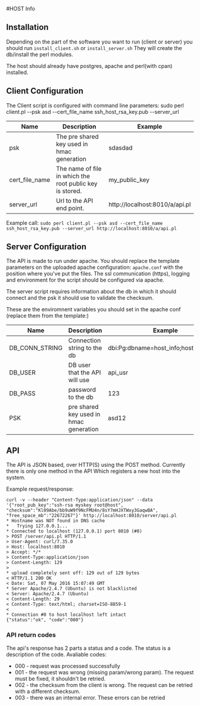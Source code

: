 #HOST Info


## Installation

Depending on the part of the software you want to run (client or server) you should run `install_client.sh` or `install_server.sh`
They will create the db/install the perl modules.

The host should already have postgres, apache and perl(with cpan) installed.

## Client Configuration
The Client script is configured with command line parameters:
sudo perl client.pl --psk asd --cert_file_name ssh_host_rsa_key.pub --server_url

| Name    |      Description   | Example |
|----------|-------------|------|
| psk |  The pre shared key used in hmac generation |  sdasdad|
| cert_file_name |    The name of file in which the root public key is stored.   |   my_public_key |
| server_url | Url to the API end point. |    http://localhost:8010/a/api.pl |

Example call:
`sudo perl client.pl --psk asd --cert_file_name ssh_host_rsa_key.pub --server_url http://localhost:8010/a/api.pl`

## Server Configuration
The API is made to run under apache. You should replace the template parameters on the uploaded apache configuration: `apache.conf`
with the position where you've put the files. The ssl communication (https), logging and environment for the script should be configured via apache.

The server script requires information about the db in which it should connect and the psk it should use to validate the checksum.

These are the enviromnent variables you should set in the apache conf (replace them from the template:)

| Name    |      Description   | Example |
|----------|-------------|------|
| DB_CONN_STRING | Connection string to the db  | dbi:Pg:dbname=host_info;host=localhost |
| DB_USER |   DB user that the API will use  |  api_usr |
| DB_PASS | password to the db |  123  |
|PSK| pre shared key used in hmac generation | asd12 |

## API

The API is JSON based, over HTTP(S) using the POST method.
Currently there is only one method in the API Which registers a new host into the system.

Example request/response:

```
curl -v --header "Content-Type:application/json" --data '{"root_pub_key":"ssh-rsa myskey root@host", "checksum":"Kl09Abe/bb9uW9f9NcFMU4n/8sY7mHJXTWxy3GaqwBA", "free_space_mb":"22672267"}' http://localhost:8010/server/api.pl
* Hostname was NOT found in DNS cache
*   Trying 127.0.0.1...
* Connected to localhost (127.0.0.1) port 8010 (#0)
> POST /server/api.pl HTTP/1.1
> User-Agent: curl/7.35.0
> Host: localhost:8010
> Accept: */*
> Content-Type:application/json
> Content-Length: 129
> 
* upload completely sent off: 129 out of 129 bytes
< HTTP/1.1 200 OK
< Date: Sat, 07 May 2016 15:07:49 GMT
* Server Apache/2.4.7 (Ubuntu) is not blacklisted
< Server: Apache/2.4.7 (Ubuntu)
< Content-Length: 29
< Content-Type: text/html; charset=ISO-8859-1
< 
* Connection #0 to host localhost left intact
{"status":"ok", "code":"000"}
```

### API return codes
The api's response has 2 parts a status and a code. The status is a description of the code. 
Avaliable codes:

* 000 - request was processed successfully
* 001 - the request was wrong (missing param/wrong param). The request must be fixed, it shouldn't be retried.
* 002 - the checksum from the client is wrong. The request can be retried with a different checksum.
* 003 - there was an internal error. These errors can be retried
